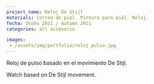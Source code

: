 ```yaml
---
project_name: Reloj De Stijl
materials: Correa de piel. Pintura para piel. Reloj.
fecha: Otoño 2011 / Autumn 2011
categories: all accesorio

images:
 - /assets/img/portfolio/reloj_pulso.jpg
---
```


Reloj de pulso basado en el movimiento De Stijl.


Watch based on De Stijl movement.
